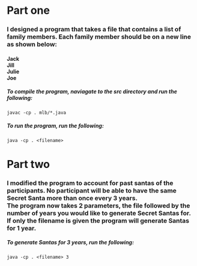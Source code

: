 # Part one

### I designed a program that takes a file that contains a list of family members. Each family member should be on a new line as shown below:

#### Jack<br/> Jill<br/> Julie<br/> Joe<br/>

##### To compile the program, naviagate to the src directory and run the following:

```javac -cp . mlb/*.java```

##### To run the program, run the following:

```java -cp . <filename>```


# Part two

### I modified the program to account for past santas of the participants.  No participant will be able to have the same Secret Santa more than once every 3 years.<br/>  The program now takes 2 parameters, the file followed by the number of years you would like to generate Secret Santas for.  If only the filename is given the program will generate Santas for 1 year.

##### To generate Santas for 3 years, run the following:

```java -cp . <filename> 3```
